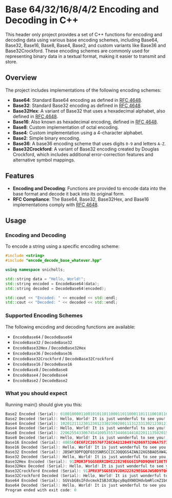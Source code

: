 # Base 64/32/16/8/4/2 Encoding and Decoding in C++

This header only project provides a set of C++ functions for encoding and decoding data using various base encoding schemes, including Base64, Base32, Base16, Base8, Base4, Base2, and custom variants like Base36 and Base32Crockford. These encoding schemes are commonly used for representing binary data in a textual format, making it easier to transmit and store.

## Overview

The project includes implementations of the following encoding schemes:

- **Base64**: Standard Base64 encoding as defined in [RFC 4648](https://tools.ietf.org/html/rfc4648).
- **Base32**: Standard Base32 encoding as defined in [RFC 4648](https://tools.ietf.org/html/rfc4648).
- **Base32Hex**: A variant of Base32 that uses a hexadecimal alphabet, also defined in [RFC 4648](https://tools.ietf.org/html/rfc4648).
- **Base16**: Also known as hexadecimal encoding, defined in [RFC 4648](https://tools.ietf.org/html/rfc4648).
- **Base8**: Custom implementation of octal encoding.
- **Base4**: Custom implementation using a 4-character alphabet.
- **Base2**: Simple binary encoding.
- **Base36**: A base36 encoding scheme that uses digits `0-9` and letters `A-Z`.
- **Base32Crockford**: A variant of Base32 encoding created by Douglas Crockford, which includes additional error-correction features and alternative symbol mappings.

## Features

- **Encoding and Decoding**: Functions are provided to encode data into the base format and decode it back into its original form.
- **RFC Compliance**: The Base64, Base32, Base32Hex, and Base16 implementations comply with [RFC 4648](https://tools.ietf.org/html/rfc4648).

## Usage

### Encoding and Decoding

To encode a string using a specific encoding scheme:

```cpp
#include <string>
#include "encode_decode_base_whatever.hpp" 

using namespace snicholls;

std::string data = "Hello, World!";
std::string encoded = EncodeBase64(data);
std::string decoded = DecodeBase64(encoded);

std::cout << "Encoded: " << encoded << std::endl;
std::cout << "Decoded: " << decoded << std::endl;
```

### Supported Encoding Schemes

The following encoding and decoding functions are available:

- `EncodeBase64` / `DecodeBase64`
- `EncodeBase32` / `DecodeBase32`
- `EncodeBase32Hex` / `DecodeBase32Hex`
- `EncodeBase36` / `DecodeBase36`
- `EncodeBase32Crockford` / `DecodeBase32Crockford`
- `EncodeBase16` / `DecodeBase16`
- `EncodeBase8` / `DecodeBase8`
- `EncodeBase4` / `DecodeBase4`
- `EncodeBase2` / `DecodeBase2`

### What you should expect

Running main() should give you this:

```cpp
Base2 Encoded (Serial): 01001000011001010110110001101100011011110010110000100000010101110110111101110010011011000110010000100001001000000100100101110100001000000110100101110011001000000110101001110101011100110111010000100000011101110110111101101110011001000110010101110010011001100111010101101100001000000111010001101111001000000111001101100101011001010010000001111001011011110111010100100001
Base2 Decoded (Serial): Hello, World! It is just wonderful to see you!
Base4 Encoded (Serial): 1020121112301230123302300200111312331302123012100201020010211310020012211303020012221311130313100200131312331232121012111302121213111230020013101233020013031211121102001321123313110201
Base4 Decoded (Serial): Hello, World! It is just wonderful to see you!
Base8 Encoded (Serial): 220625543306745410053557344661441022011135020151346201523527156410073557334621453446316533020164336201633126244036267565102
Base8 Decoded (Serial): Hello, World! It is just wonderful to see you!
Base16 Encoded (Serial): 48656C6C6F2C20576F726C6421204974206973206A75737420776F6E64657266756C20746F2073656520796F7521
Base16 Decoded (Serial): Hello, World! It is just wonderful to see you!
Base32 Encoded (Serial): JBSWY3DPFQQFO33SNRSCCICJOQQGS4ZANJ2XG5BAO5XW4ZDFOJTHK3BAORXSA43FMUQHS33VEE
Base32 Decoded (Serial): Hello, World! It is just wonderful to see you!
Base32Hex Encoded (Serial): 91IMOR3F5GG5ERRIDHI22829EGG6ISP0D9QN6T10ETNMSP35E9J7AR10EHNI0SR5CKG7IRRL44
Base32Hex Decoded (Serial): Hello, World! It is just wonderful to see you!
Base32Crockford Encoded (Serial): 91JPRV3F5GG5EVVJDHJ22829EGG6JWS0D9TQ6X10EXQPWS35E9K7AV10EHQJ0WV5CMG7JVVN44
Base32Crockford Decoded (Serial): Hello, World! It is just wonderful to see you!
Base64 Encoded (Serial): SGVsbG8sIFdvcmxkISBJdCBpcyBqdXN0IHdvbmRlcmZ1bCB0byBzZWUgeW91IQ
Base64 Decoded (Serial): Hello, World! It is just wonderful to see you!
Program ended with exit code: 0
```
